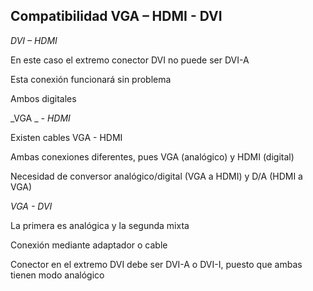## Compatibilidad VGA – HDMI - DVI

_DVI – HDMI_

En este caso el extremo conector DVI no puede ser DVI\-A

Esta conexión funcionará sin problema

Ambos digitales

_VGA _  _\- HDMI_

Existen cables VGA \- HDMI

Ambas conexiones diferentes, pues VGA \(analógico\) y HDMI \(digital\)

Necesidad de conversor analógico/digital \(VGA a HDMI\) y D/A \(HDMI a VGA\)

_VGA \- DVI_

La primera es analógica y la segunda mixta

Conexión mediante adaptador o cable

Conector en el extremo DVI debe ser DVI\-A o DVI\-I, puesto que ambas tienen modo analógico
